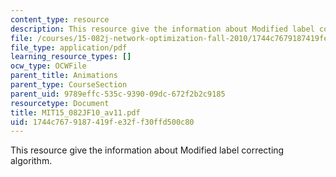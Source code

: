 ```yaml
---
content_type: resource
description: This resource give the information about Modified label correcting algorithm.
file: /courses/15-082j-network-optimization-fall-2010/1744c7679187419fe32ff30ffd500c80_MIT15_082JF10_av11.pdf
file_type: application/pdf
learning_resource_types: []
ocw_type: OCWFile
parent_title: Animations
parent_type: CourseSection
parent_uid: 9789effc-535c-9390-09dc-672f2b2c9185
resourcetype: Document
title: MIT15_082JF10_av11.pdf
uid: 1744c767-9187-419f-e32f-f30ffd500c80
---
```

This resource give the information about Modified label correcting algorithm.